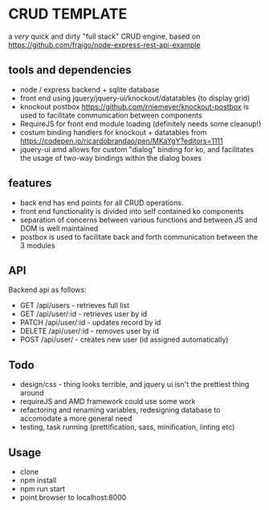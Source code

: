 # CRUD TEMPLATE

a *very* quick and dirty "full stack" CRUD engine, based on 
https://github.com/fraigo/node-express-rest-api-example

## tools and dependencies
* node / express backend + sqlite database
* front end using jquery/jquery-ui/knockout/datatables (to display grid)
* knockout postbox https://github.com/rniemeyer/knockout-postbox is used to facilitate communication between components
* RequireJS for front end module loading (definitely needs some cleanup!)
* costum binding handlers for knockout + datatables from https://codepen.io/ricardobrandao/pen/MKaYgY?editors=1111
* jquery-ui amd allows for custom "dialog" binding for ko, and facilitates the usage of two-way bindings within the dialog boxes

## features 
* back end has end points for all CRUD operations.
* front end functionality is divided into self contained ko components
* separation of concerns between various functions and between JS and DOM is well maintained
* postbox is used to facilitate back and forth communication between the 3 modules


## API
Backend api as follows:
* GET /api/users - retrieves full list
* GET /api/user/:id - retrieves user by id
* PATCH /api/user/:id - updates record by id
* DELETE /api/user/:id - removes user by id
* POST /api/user/ - creates new user (id assigned automatically)

## Todo
* design/css - thing looks terrible, and jquery ui isn't the prettiest thing around
* requireJS and AMD framework could use some work
* refactoring and renaming variables, redesigning database to accomodate a more general need
* testing, task running (prettification, sass, minification, linting etc)

## Usage
* clone
* npm install
* npm run start
* point browser to localhost:8000
